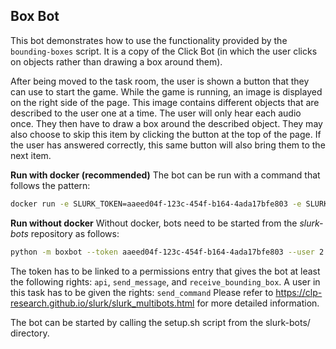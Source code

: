 ## Box Bot

This bot demonstrates how to use the functionality provided by the `bounding-boxes` script. It is a copy of the Click Bot (in which the user clicks on objects rather than drawing a box around them).

After being moved to the task room, the user is shown a button that they can use to start the game.
While the game is running, an image is displayed on the right side of the page. This image contains different objects that are described to the user one at a time. The user will only hear each audio once. They then have to draw a box around the described object. They may also choose to skip this item by clicking the button at the top of the page. If the user has answered correctly, this same button will also bring them to the next item.

**Run with docker (recommended)**
The bot can be run with a command that follows the pattern:
```bash
docker run -e SLURK_TOKEN=aaeed04f-123c-454f-b164-4ada17bfe803 -e SLURK_USER=2 -e SLURK_PORT=5000 -e BOX_TASK_ID=1 -e BOX_DATA="boxbot/test_items/shape-colors.json" --net="host" slurk/box-bot
```

**Run without docker**
Without docker, bots need to be started from the *slurk-bots* repository as follows:
```bash
python -m boxbot --token aaeed04f-123c-454f-b164-4ada17bfe803 --user 2 --port 5000 --task 1 --data "boxbot/test_items/shape-colors.json"
```

The token has to be linked to a permissions entry that gives the bot at least the following rights: `api`, `send_message`, and `receive_bounding_box`.
A user in this task has to be given the rights: `send_command`
Please refer to <https://clp-research.github.io/slurk/slurk_multibots.html> for more detailed information.

The bot can be started by calling the setup.sh script from the slurk-bots/ directory.

